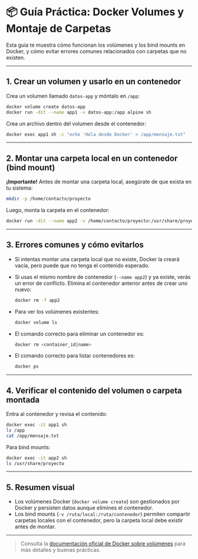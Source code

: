 # 📦 Guía Práctica: Docker Volumes y Montaje de Carpetas

Esta guía te muestra cómo funcionan los volúmenes y los bind mounts en Docker, y cómo evitar errores comunes relacionados con carpetas que no existen.

---

## 1. Crear un volumen y usarlo en un contenedor

Crea un volumen llamado `datos-app` y móntalo en `/app`:

```bash
docker volume create datos-app
docker run -dit --name app1 -v datos-app:/app alpine sh
```

Crea un archivo dentro del volumen desde el contenedor:

```bash
docker exec app1 sh -c "echo 'Hola desde Docker' > /app/mensaje.txt"
```

---

## 2. Montar una carpeta local en un contenedor (bind mount)

**¡Importante!** Antes de montar una carpeta local, asegúrate de que exista en tu sistema:

```bash
mkdir -p /home/contacto/proyecto
```

Luego, monta la carpeta en el contenedor:

```bash
docker run -dit --name app2 -v /home/contacto/proyecto:/usr/share/proyecto alpine sh
```

---

## 3. Errores comunes y cómo evitarlos

- Si intentas montar una carpeta local que no existe, Docker la creará vacía, pero puede que no tenga el contenido esperado.
- Si usas el mismo nombre de contenedor (`--name app2`) y ya existe, verás un error de conflicto. Elimina el contenedor anterior antes de crear uno nuevo:

  ```bash
  docker rm -f app2
  ```

- Para ver los volúmenes existentes:

  ```bash
  docker volume ls
  ```

- El comando correcto para eliminar un contenedor es:

  ```bash
  docker rm <container_id|name>
  ```

- El comando correcto para listar contenedores es:

  ```bash
  docker ps
  ```

---

## 4. Verificar el contenido del volumen o carpeta montada

Entra al contenedor y revisa el contenido:

```bash
docker exec -it app1 sh
ls /app
cat /app/mensaje.txt
```

Para bind mounts:

```bash
docker exec -it app2 sh
ls /usr/share/proyecto
```

---

## 5. Resumen visual

- Los volúmenes Docker (`docker volume create`) son gestionados por Docker y persisten datos aunque elimines el contenedor.
- Los bind mounts (`-v /ruta/local:/ruta/contenedor`) permiten compartir carpetas locales con el contenedor, pero la carpeta local debe existir antes de montar.

---

> Consulta la [documentación oficial de Docker sobre volúmenes](https://docs.docker.com/storage/volumes/) para más detalles y buenas prácticas.